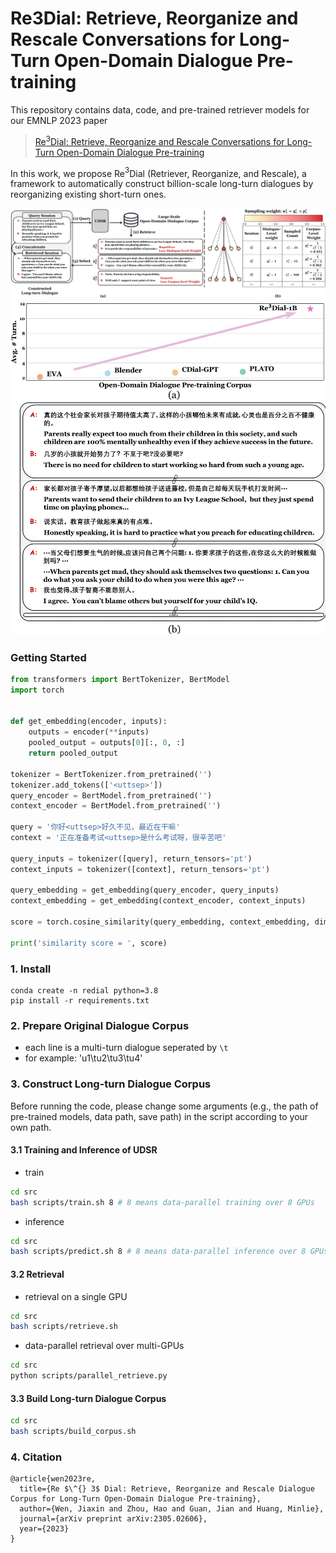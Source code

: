 # Re3Dial: Retrieve, Reorganize and Rescale Conversations for Long-Turn Open-Domain Dialogue Pre-training

This repository contains data, code, and pre-trained retriever models for our EMNLP 2023 paper
> [Re$^3$Dial: Retrieve, Reorganize and Rescale Conversations for Long-Turn Open-Domain Dialogue Pre-training](https://arxiv.org/abs/2305.02606)

In this work, we propose Re$^3$Dial (Retriever, Reorganize, and Rescale), a framework to automatically construct billion-scale long-turn dialogues by reorganizing existing short-turn ones.

![](figures/framework.png "Re$^3$Dial Framework")
![](figures/example.png "Example of the constructed long-turn dialogue by Re$^3$Dial")

### Getting Started

```python
from transformers import BertTokenizer, BertModel
import torch


def get_embedding(encoder, inputs):
    outputs = encoder(**inputs)
    pooled_output = outputs[0][:, 0, :]
    return pooled_output

tokenizer = BertTokenizer.from_pretrained('')
tokenizer.add_tokens(['<uttsep>'])
query_encoder = BertModel.from_pretrained('')
context_encoder = BertModel.from_pretrained('')

query = '你好<uttsep>好久不见，最近在干嘛'
context = '正在准备考试<uttsep>是什么考试呀，很辛苦吧'

query_inputs = tokenizer([query], return_tensors='pt')
context_inputs = tokenizer([context], return_tensors='pt')

query_embedding = get_embedding(query_encoder, query_inputs)
context_embedding = get_embedding(context_encoder, context_inputs)

score = torch.cosine_similarity(query_embedding, context_embedding, dim=1)

print('similarity score = ', score)
```

### 1. Install

```
conda create -n redial python=3.8
pip install -r requirements.txt
```

### 2. Prepare Original Dialogue Corpus

- each line is a multi-turn dialogue seperated by `\t`
- for example: 'u1\tu2\tu3\tu4'

### 3. Construct Long-turn Dialogue Corpus

Before running the code, please change some arguments (e.g., the path of pre-trained models, data path, save path) in the script according to your own path.

#### 3.1 Training and Inference of UDSR

- train

```bash
cd src
bash scripts/train.sh 8 # 8 means data-parallel training over 8 GPUs
```

- inference

```bash
cd src
bash scripts/predict.sh 8 # 8 means data-parallel inference over 8 GPUs
```

#### 3.2 Retrieval

- retrieval on a single GPU

```bash
cd src
bash scripts/retrieve.sh
```

- data-parallel retrieval over multi-GPUs

```bash
cd src
python scripts/parallel_retrieve.py
```

#### 3.3 Build Long-turn Dialogue Corpus

```bash
cd src
bash scripts/build_corpus.sh
```

### 4. Citation

```
@article{wen2023re,
  title={Re $\^{} 3$ Dial: Retrieve, Reorganize and Rescale Dialogue Corpus for Long-Turn Open-Domain Dialogue Pre-training},
  author={Wen, Jiaxin and Zhou, Hao and Guan, Jian and Huang, Minlie},
  journal={arXiv preprint arXiv:2305.02606},
  year={2023}
}
```
